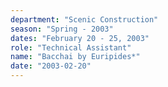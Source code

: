 ```yaml
---
department: "Scenic Construction"
season: "Spring - 2003"
dates: "February 20 - 25, 2003"
role: "Technical Assistant"
name: "Bacchai by Euripides*"
date: "2003-02-20"
---
```

